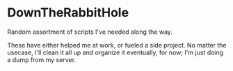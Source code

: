 # DownTheRabbitHole
Random assortment of scripts I've needed along the way. 

These have either helped me at work, or fueled a side project. No matter the usecase, I'll clean it all up and organize it eventually, for now; I'm just doing a dump from my server. 
